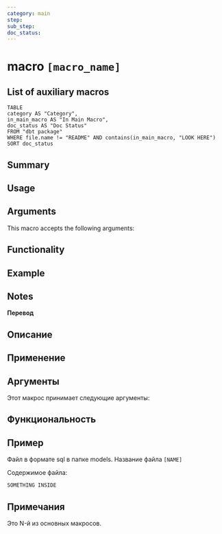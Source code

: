 ```yaml
---
category: main
step: 
sub_step: 
doc_status:
---
```

# macro `[macro_name]`

## List of auxiliary macros

```dataview
TABLE 
category AS "Category", 
in_main_macro AS "In Main Macro",
doc_status AS "Doc Status"
FROM "dbt package"
WHERE file.name != "README" AND contains(in_main_macro, "LOOK HERE")
SORT doc_status
```


## Summary

## Usage

## Arguments

This macro accepts the following arguments:

## Functionality

## Example
## Notes

**Перевод**

## Описание

## Применение

## Аргументы

Этот макрос принимает следующие аргументы:

## Функциональность

## Пример

Файл в формате sql в папке models. Название файла `[NAME]`

Содержимое файла:
```sql
SOMETHING INSIDE
```

## Примечания

Это N-й из основных макросов.